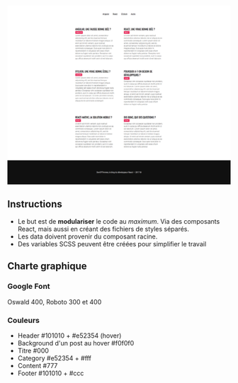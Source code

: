 

![resultat](resultat.png)

## Instructions

* Le but est de **modulariser** le code au _maximum_. Via des composants React, mais aussi en créant des fichiers de styles séparés.
* Les data doivent provenir du composant racine.
* Des variables SCSS peuvent être créées pour simplifier le travail

## Charte graphique

### Google Font

Oswald 400, Roboto 300 et 400

### Couleurs

* Header #101010 + #e52354 (hover)
* Background d'un post au hover #f0f0f0
* Titre #000
* Category #e52354 + #fff
* Content #777
* Footer #101010 + #ccc
